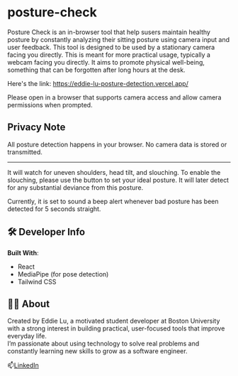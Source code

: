 # posture-check
Posture Check is an in-browser tool that help susers maintain healthy posture by constantly analyzing their sitting posture using camera input and user feedback. This tool is designed to be used by a stationary camera facing you directly. This is meant for more practical usage, typically a webcam facing you directly. It aims to promote physical well-being, something that can be forgotten after long hours at the desk. 

Here's the link: https://eddie-lu-posture-detection.vercel.app/

Please open in a browser that supports camera access and allow camera permissions when prompted.

## Privacy Note

All posture detection happens in your browser. No camera data is stored or transmitted.

---

It will watch for uneven shoulders, head tilt, and slouching. To enable the slouching, please use the button to set your ideal posture. It will later detect for any substantial deviance from this posture.

Currently, it is set to sound a beep alert whenever bad posture has been detected for 5 seconds straight. 

## 🛠️ Developer Info

**Built With**:
- React
- MediaPipe (for pose detection)
- Tailwind CSS

## 🙋‍♂️ About

Created by Eddie Lu, a motivated student developer at Boston University with a strong interest in building practical, user-focused tools that improve everyday life.  
I’m passionate about using technology to solve real problems and constantly learning new skills to grow as a software engineer.

📫[LinkedIn](https://www.linkedin.com/in/eddie-lu-341439289/)